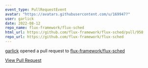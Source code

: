 ```yaml
---
event_type: PullRequestEvent
avatar: "https://avatars.githubusercontent.com/u/169947?"
user: garlick
date: 2022-08-12
repo_name: flux-framework/flux-sched
html_url: https://github.com/flux-framework/flux-sched/pull/958
repo_url: https://github.com/flux-framework/flux-sched
---
```


<a href='https://github.com/garlick' target='_blank'>garlick</a> opened a pull request to <a href='https://github.com/flux-framework/flux-sched' target='_blank'>flux-framework/flux-sched</a>

<a href='https://github.com/flux-framework/flux-sched/pull/958' target='_blank'>View Pull Request</a>